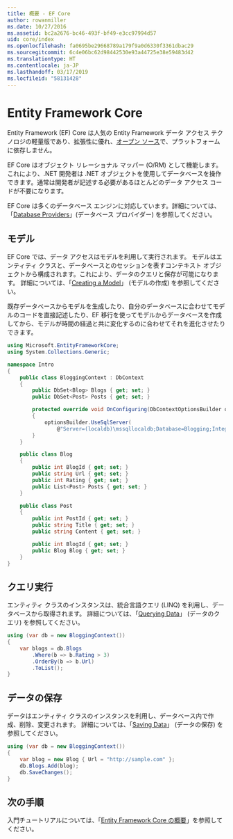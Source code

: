 ```yaml
---
title: 概要 - EF Core
author: rowanmiller
ms.date: 10/27/2016
ms.assetid: bc2a2676-bc46-493f-bf49-e3cc97994d57
uid: core/index
ms.openlocfilehash: fa0695be29668789a179f9a0d6330f3361dbac29
ms.sourcegitcommit: 6c4e06bc62d98442530e93a44725e38e59483d42
ms.translationtype: HT
ms.contentlocale: ja-JP
ms.lasthandoff: 03/17/2019
ms.locfileid: "58131428"
---
```

# <a name="entity-framework-core"></a>Entity Framework Core

Entity Framework (EF) Core は人気の Entity Framework データ アクセス テクノロジの軽量版であり、拡張性に優れ、[オープン ソース](https://github.com/aspnet/EntityFrameworkCore)で、プラットフォームに依存しません。

EF Core はオブジェクト リレーショナル マッパー (O/RM) として機能します。これにより、.NET 開発者は .NET オブジェクトを使用してデータベースを操作できます。通常は開発者が記述する必要があるほとんどのデータ アクセス コードが不要になります。

EF Core は多くのデータベース エンジンに対応しています。詳細については、「[Database Providers](providers/index.md)」(データベース プロバイダー) を参照してください。

## <a name="the-model"></a>モデル

EF Core では、データ アクセスはモデルを利用して実行されます。 モデルはエンティティ クラスと、データベースとのセッションを表すコンテキスト オブジェクトから構成されます。これにより、データのクエリと保存が可能になります。 詳細については、「[Creating a Model](modeling/index.md)」 (モデルの作成) を参照してください。

既存データベースからモデルを生成したり、自分のデータベースに合わせてモデルのコードを直接記述したり、EF 移行を使ってモデルからデータベースを作成してから、モデルが時間の経過と共に変化するのに合わせてそれを進化させたりできます。

``` csharp
using Microsoft.EntityFrameworkCore;
using System.Collections.Generic;

namespace Intro
{
    public class BloggingContext : DbContext
    {
        public DbSet<Blog> Blogs { get; set; }
        public DbSet<Post> Posts { get; set; }

        protected override void OnConfiguring(DbContextOptionsBuilder optionsBuilder)
        {
            optionsBuilder.UseSqlServer(
                @"Server=(localdb)\mssqllocaldb;Database=Blogging;Integrated Security=True");
        }
    }

    public class Blog
    {
        public int BlogId { get; set; }
        public string Url { get; set; }
        public int Rating { get; set; }
        public List<Post> Posts { get; set; }
    }

    public class Post
    {
        public int PostId { get; set; }
        public string Title { get; set; }
        public string Content { get; set; }

        public int BlogId { get; set; }
        public Blog Blog { get; set; }
    }
}
```

## <a name="querying"></a>クエリ実行

エンティティ クラスのインスタンスは、統合言語クエリ (LINQ) を利用し、データベースから取得されます。 詳細については、「[Querying Data](querying/index.md)」 (データのクエリ) を参照してください。

``` csharp
using (var db = new BloggingContext())
{
    var blogs = db.Blogs
        .Where(b => b.Rating > 3)
        .OrderBy(b => b.Url)
        .ToList();
}
```

## <a name="saving-data"></a>データの保存

データはエンティティ クラスのインスタンスを利用し、データベース内で作成、削除、変更されます。 詳細については、「[Saving Data](saving/index.md)」 (データの保存) を参照してください。

``` csharp
using (var db = new BloggingContext())
{
    var blog = new Blog { Url = "http://sample.com" };
    db.Blogs.Add(blog);
    db.SaveChanges();
}
```

## <a name="next-steps"></a>次の手順

入門チュートリアルについては、「[Entity Framework Core の概要](get-started/index.md)」を参照してください。

